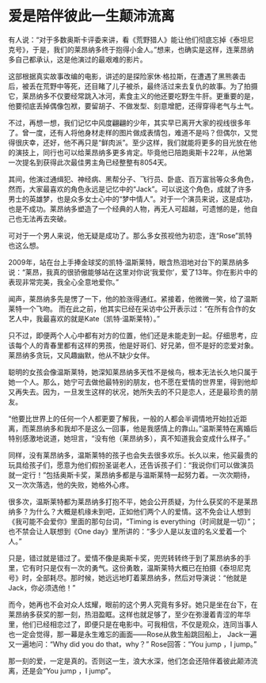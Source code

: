 # 爱是陪伴彼此一生颠沛流离

有人说：“对于多数奥斯卡评委来讲，看《荒野猎人》能让他们彻底忘掉《泰坦尼克号》，于是，我们的莱昂纳多终于抱得小金人。”想来，也确实是这样，连莱昂纳多自己都承认，这是他演过的最艰难的影片。 

这部根据真实故事改编的电影，讲述的是探险家休·格拉斯，在遭遇了黑熊袭击后，被丢在荒野中等死，还目睹了儿子被杀，最终活过来去复仇的故事。为了拍摄它，莱昂纳多不仅要经常跳入冰河，素食主义的他还要吃野生牛肝。更重要的是，他要彻底丢掉偶像包袱，要留胡子、不做发型、刻意增肥，还得穿得老气与土气。 

不过，再想一想，我们记忆中风度翩翩的少年，其实早已离开大家的视线很多年了。曾一度，还有人将他身材走样的图片做成表情包，难道不是吗？但偶尔，又觉得很庆幸，还好，他不再只是“鲜肉派”。至少这样，我们就能将更多的目光放在他的演技上，同行也可以给莱昂纳多更多肯定。毕竟他已陪跑奥斯卡22年，从他第一次提名到获得此次最佳男主角已经整整有8054天。 

其间，他演过通缉犯、神经病、黑帮分子、飞行员、卧底、百万富翁等众多角色，然而，大家最喜欢的角色永远是记忆中的“Jack”。可以说这个角色，成就了许多男士的英雄梦，也是众多女士心中的“梦中情人”。对于一个演员来说，这是成功，也是不成功。莱昂纳多塑造了一个经典的人物，再无人可超越，可遗憾的是，他自己也无法再去突破。 

可对于一个男人来说，他无疑是成功了。那么多女孩视他为初恋，连“Rose”凯特也这么想。 

2009年，站在台上手捧金球奖的凯特·温斯莱特，眼含热泪地对台下的莱昂纳多说：“莱昂，我真的很骄傲能够站在这里对你说‘我爱你’，爱了13年。你在影片中的表现非常完美，我全心全意地爱你。” 

闻声，莱昂纳多先是愣了一下，他的脸涨得通红。紧接着，他微微一笑，给了温斯莱特一个飞吻。 而在此之前，他其实已经在采访中公开表示过：“在所有合作的女艺人中，我最喜欢的就是Kate（凯特·温斯莱特）。” 

只不过，即便两个人心中都有对方的位置，他们还是未能走到一起。仔细思考，应该每个人的青春里都有这样的男孩，他是好哥们、好兄弟，但不是好的恋爱对象。莱昂纳多贪玩，又风趣幽默，他从不缺少女伴。 

聪明的女孩会像温斯莱特，她深知莱昂纳多天性不是候鸟，根本无法长久地只属于她一个人。那么，她宁可去做他最特别的朋友，也不愿在爱情的世界里，得到他却又再失去。因为，一旦发生这样的状况，她所失去的不只是恋人，还是最珍贵的朋友。 

“他要比世界上的任何一个人都更要了解我，一般的人都会半调情地开始拉近距离，而莱昂纳多和我却不是这么一回事，他是我感情上的靠山。”温斯莱特在离婚后特别感激地说道，她坦言，“没有他（莱昂纳多），真不知道我会变成什么样子。” 

同样，没有莱昂纳多，温斯莱特的孩子也会失去很多欢乐。长久以来，他买最贵的玩具给孩子们，愿意为他们假扮圣诞老人，还告诉孩子们：“我说你们可以做演员就一定行！”包括奥斯卡奖，莱昂纳多都是与温斯莱特一起努力着。一次次期待，又一次次落选，他的失败，她格外心疼。 

很多次，温斯莱特都为莱昂纳多打抱不平，她会公开质疑，为什么获奖的不是莱昂纳多？为什么？大概是机缘未到吧，正如他们两个人的爱情。这不免会让人想到《我可能不会爱你》里面的那句台词，“Timing is everything（时间就是一切）”；也不禁会让人联想到《One day》里所讲的：“多少人是以友谊的名义爱着一个人。” 

只是，错过就是错过了。爱情不像是奥斯卡奖，兜兜转转终于到了莱昂纳多的手里，它有时只是仅有一次的勇气。这份勇敢，温斯莱特大概已在拍摄《泰坦尼克号》时，全部耗尽。那时候，她远远地盯着莱昂纳多，然后对导演说：“他就是Jack，你必须选他！” 

而今，她再也不会对众人炫耀，眼前的这个男人究竟有多好。她只是坐在台下，在莱昂纳多获奖的那一刻，热泪盈眶。这样也就足够了，至少在弥漫着青涩的年华里，他们已经相恋过了，即便只是在电影中。可我相信，不仅是观众，连同当事人也一定会觉得，那一幕是永生难忘的画面——Rose从救生船跳回船上， Jack一遍又一遍地问：“Why did you do that，why？” Rose回答：“You jump ，I jump。” 

那一刻的爱，一定是真的。否则这一生，浪大水深，他们怎会还陪伴着彼此颠沛流离，还是会“You jump ，I jump”。